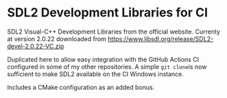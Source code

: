 # SDL2 Development Libraries for CI
SDL2 Visual-C++ Development Libraries from the official website. Currenty at version 2.0.22 downloaded from https://www.libsdl.org/release/SDL2-devel-2.0.22-VC.zip

Duplicated here to allow easy integration with the GitHub Actions CI configured in some of my other repositories. A simple `git clone`is now sufficient to make SDL2 available on the CI Windows instance.

Includes a CMake configuration as an added bonus.

